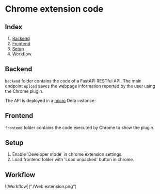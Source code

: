 # Chrome extension code

## Index

1. [Backend](#backend)
2. [Frontend](#frontend)
3. [Setup](#setup)
4. [Workflow](#workflow)

## Backend

`backend` folder contains the code of a FastAPI RESTful API. The main endpoint `upload` saves the webpage information reported by the user using the Chrome plugin.

The API is deployed in a [micro](https://docs.deta.sh/docs/micros/about) Deta instance: 

## Frontend

`frontend` folder contains the code executed by Chrome to show the plugin.

## Setup

1. Enable 'Developer mode' in chrome extension settings.
2. Load frontend folder with 'Load unpacked' button in chrome.

## Workflow

![Workflow]("./Web extension.png")
